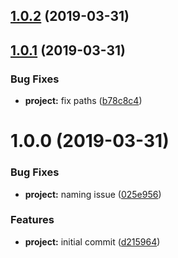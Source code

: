 ## [1.0.2](https://github.com/SpoonX/stix-schema/compare/v1.0.1...v1.0.2) (2019-03-31)



## [1.0.1](https://github.com/SpoonX/stix-schema/compare/v1.0.0...v1.0.1) (2019-03-31)


### Bug Fixes

* **project:** fix paths ([b78c8c4](https://github.com/SpoonX/stix-schema/commit/b78c8c4))



# 1.0.0 (2019-03-31)


### Bug Fixes

* **project:** naming issue ([025e956](https://github.com/SpoonX/stix-schema/commit/025e956))


### Features

* **project:** initial commit ([d215964](https://github.com/SpoonX/stix-schema/commit/d215964))



